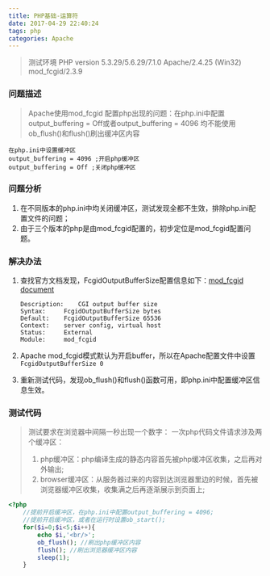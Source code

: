 ```yaml
---
title: PHP基础-运算符
date: 2017-04-29 22:40:24
tags: php
categories: Apache
---
```


> 测试环境
> PHP version 5.3.29/5.6.29/7.1.0
> Apache/2.4.25 (Win32) mod_fcgid/2.3.9

### 问题描述
> Apache使用mod_fcgid 配置php出现的问题：在php.ini中配置output_buffering = Off或者output_buffering = 4096 均不能使用ob_flush()和flush()刷出缓冲区内容
	
	在php.ini中设置缓冲区
	output_buffering = 4096 ;开启php缓冲区
	output_buffering = Off ;关闭php缓冲区
	

### 问题分析

1. 在不同版本的php.ini中均关闭缓冲区，测试发现全都不生效，排除php.ini配置文件的问题；
2. 由于三个版本的php是由mod_fcgid配置的，初步定位是mod_fcgid配置问题。


### 解决办法

1. 查找官方文档发现，FcgidOutputBufferSize配置信息如下：[mod_fcgid document](http://httpd.apache.org/mod_fcgid/mod/mod_fcgid.html)
	```
    Description:	CGI output buffer size
    Syntax:		FcgidOutputBufferSize bytes
    Default:	FcgidOutputBufferSize 65536
    Context:	server config, virtual host
    Status:		External
    Module:		mod_fcgid
	```

2. Apache mod_fcgid模式默认为开启buffer，所以在Apache配置文件中设置 `FcgidOutputBufferSize 0` 
3. 重新测试代码，发现ob_flush()和flush()函数可用，即php.ini中配置缓冲区信息生效。

### 测试代码
> 测试要求在浏览器中间隔一秒出现一个数字：
> 一次php代码文件请求涉及两个缓冲区：
> 
> 1. php缓冲区：php编译生成的静态内容首先被php缓冲区收集，之后再对外输出;
> 2. browser缓冲区：从服务器过来的内容到达浏览器里边的时候，首先被浏览器缓冲区收集，收集满之后再逐渐展示到页面上;

```php
<?php
    //提前开启缓冲区，在php.ini中配置output_buffering = 4096;
    //提前开启缓冲区，或者在运行时设置ob_start();
    for($i=0;$i<5;$i++){
        echo $i,'<br/>';
        ob_flush(); //刷出php缓冲区内容
        flush(); //刷出浏览器缓冲区内容 
        sleep(1);
    }


```